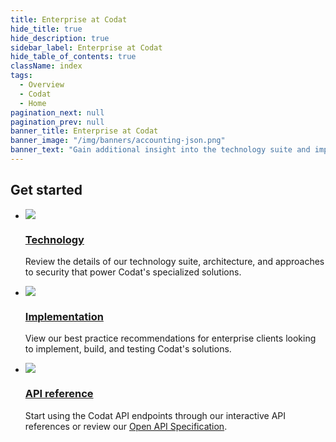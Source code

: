 ```yaml
---
title: Enterprise at Codat
hide_title: true
hide_description: true
sidebar_label: Enterprise at Codat
hide_table_of_contents: true
className: index
tags:
  - Overview
  - Codat
  - Home
pagination_next: null
pagination_prev: null
banner_title: Enterprise at Codat
banner_image: "/img/banners/accounting-json.png"
banner_text: "Gain additional insight into the technology suite and implementation process behind Codat's specialized solutions based on data sharing, AI insights, and domain expertise"
---
```


<head>
  <title>
    {`Codat_docs | Enterprise at Codat`}
  </title>
  <meta
    name="description"
    content="Gain additional insight into the technology suite and implementation process behind Codat's specialized solutions based on data sharing, AI insights, and domain expertise"
  />
  <link rel="canonical" href="/" />
  <link rel="alternate" href="/" hreflang="x-default" />
  <link rel="alternate" href="/" hreflang="en" />
  <meta property="og:url" content="https://docs.codat.io/enterprise/overview" />
</head>

## Get started

<ul className="card-container col-3">

  <li className="card animation-pulse">
    <div className="header">
      <img
        src="/img/wp-icons/Graph-1.png"
        className="mini-icon"
      />
      <h3><a href="https://docs.codat.io/enterprise/tech-overview/architecture/overview" target="_blank">Technology</a></h3>
    </div>
    <p>
      Review the details of our technology suite, architecture, and approaches to security that power Codat's specialized solutions.
    </p>
  </li>
  <li className="card">
    <div className="header">
      <img
        src="/img/wp-icons/user-list.png"
        className="mini-icon"
      />
      <h3><a href="https://docs.codat.io/enterprise/tech-implementation/implementation-roles" target="_blank">Implementation</a></h3>
    </div>
    <p>
      View our best practice recommendations for enterprise clients looking to implement, build, and testing Codat's solutions.
    </p>
  </li>
  <li className="card">
    <div className="header">
      <img
        src="/img/wp-icons/Stack.png"
        className="mini-icon"
      />
      <h3><a href="https://docs.codat.io/using-the-api/overview" target="_blank">API reference</a></h3>
    </div>
    <p>
      Start using the Codat API endpoints through our interactive API references or review our <a href="https://github.com/codatio/oas">Open API Specification</a>.
    </p>
  </li>

</ul>
